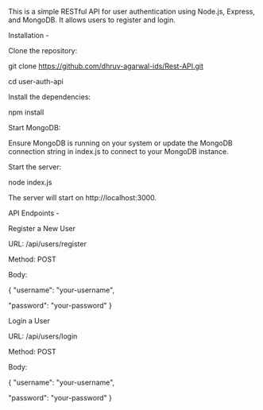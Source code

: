 This is a simple RESTful API for user authentication using Node.js, Express, and MongoDB. It allows users to register and login.

Installation -

Clone the repository:

git clone https://github.com/dhruv-agarwal-ids/Rest-API.git

cd user-auth-api

Install the dependencies:

npm install

Start MongoDB:

Ensure MongoDB is running on your system or update the MongoDB connection string in index.js to connect to your MongoDB instance.

Start the server:

node index.js

The server will start on http://localhost:3000.

API Endpoints -

Register a New User

URL: /api/users/register

Method: POST

Body:

{
  "username": "your-username",
  
  "password": "your-password"
}

Login a User

URL: /api/users/login

Method: POST

Body:

{
  "username": "your-username",
  
  "password": "your-password"
}

